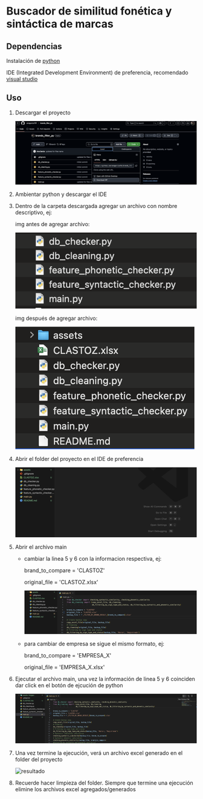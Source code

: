 # Buscador de similitud fonética y sintáctica de marcas

## Dependencias
   Instalación de [python](https://www.python.org/)

   IDE (Integrated Development Environment) de preferencia, recomendado [visual studio](https://code.visualstudio.com/)


## Uso
1. Descargar el proyecto

   ![descarga](https://raw.githubusercontent.com/anagarcia791/brands_filter_py/refs/heads/main/assets/images/descarga.png)

2. Ambientar python y descargar el IDE
3. Dentro de la carpeta descargada agregar un archivo con nombre descriptivo, ej:

   img antes de agregar archivo:

   ![archivos por defecto](https://raw.githubusercontent.com/anagarcia791/brands_filter_py/refs/heads/main/assets/images/files.png)

   img después de agregar archivo:

   ![excel agregado](https://raw.githubusercontent.com/anagarcia791/brands_filter_py/refs/heads/main/assets/images/excel_added.png)

4. Abrir el folder del proyecto en el IDE de preferencia

   ![visual](https://raw.githubusercontent.com/anagarcia791/brands_filter_py/refs/heads/main/assets/images/visual.png)

5. Abrir el archivo main
   - cambiar la linea 5 y 6 con la informacion respectiva, ej:
   
     brand_to_compare = 'CLASTOZ'
   
     original_file = 'CLASTOZ.xlsx'
   
     ![main](https://raw.githubusercontent.com/anagarcia791/brands_filter_py/refs/heads/main/assets/images/main.png)
   
   - para cambiar de empresa se sigue el mismo formato, ej:
   
     brand_to_compare = 'EMPRESA_X'
   
     original_file = 'EMPRESA_X.xlsx'

6. Ejecutar el archivo main, una vez la información de linea 5 y 6 coinciden dar click en el botón de ejcución de python

     ![ejecucion](https://raw.githubusercontent.com/anagarcia791/brands_filter_py/refs/heads/main/assets/images/ejecucion.png)

7. Una vez termine la ejecución, verá un archivo excel generado en el folder del proyecto

     ![resultado](https)

8. Recuerde hacer limpieza del folder. Siempre que termine una ejecución elimine los archivos excel agregados/generados
